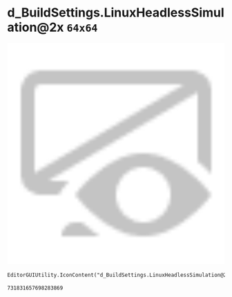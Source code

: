 # d_BuildSettings.LinuxHeadlessSimulation@2x `64x64`
<img src="/img/d_BuildSettings.LinuxHeadlessSimulation@2x.png" width=512 height=512>

``` CSharp
EditorGUIUtility.IconContent("d_BuildSettings.LinuxHeadlessSimulation@2x")
```
```
731831657698283869
```
